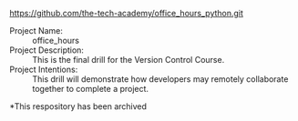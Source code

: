 https://github.com/the-tech-academy/office_hours_python.git<dl>
  <dt>Project Name:</dt>
  <dd>office_hours</dd>

  <dt>Project Description:</dt>
  <dd>This is the final drill for the Version Control Course.</dd>

  <dt>Project Intentions:</dt>
  <dd>This drill will demonstrate how developers may remotely collaborate together to complete a project.</dd>
</dl>

*This respository has been archived
